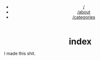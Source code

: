 <?xml version="1.0" encoding="utf-8"?>
<!DOCTYPE html PUBLIC "-//W3C//DTD XHTML 1.0 Strict//EN"
"http://www.w3.org/TR/xhtml1/DTD/xhtml1-strict.dtd">
<html xmlns="http://www.w3.org/1999/xhtml" lang="en" xml:lang="en">
<head>
<!-- 2022-09-25 Sun 15:30 -->
<meta http-equiv="Content-Type" content="text/html;charset=utf-8" />
<meta name="viewport" content="width=device-width, initial-scale=1" />
<title>index</title>
<meta name="author" content="Zain Jabbar" />
<meta name="generator" content="Org Mode" />
<style>
  #content { max-width: 60em; margin: auto; }
  .title  { text-align: center;
             margin-bottom: .2em; }
  .subtitle { text-align: center;
              font-size: medium;
              font-weight: bold;
              margin-top:0; }
  .todo   { font-family: monospace; color: red; }
  .done   { font-family: monospace; color: green; }
  .priority { font-family: monospace; color: orange; }
  .tag    { background-color: #eee; font-family: monospace;
            padding: 2px; font-size: 80%; font-weight: normal; }
  .timestamp { color: #bebebe; }
  .timestamp-kwd { color: #5f9ea0; }
  .org-right  { margin-left: auto; margin-right: 0px;  text-align: right; }
  .org-left   { margin-left: 0px;  margin-right: auto; text-align: left; }
  .org-center { margin-left: auto; margin-right: auto; text-align: center; }
  .underline { text-decoration: underline; }
  #postamble p, #preamble p { font-size: 90%; margin: .2em; }
  p.verse { margin-left: 3%; }
  pre {
    border: 1px solid #e6e6e6;
    border-radius: 3px;
    background-color: #f2f2f2;
    padding: 8pt;
    font-family: monospace;
    overflow: auto;
    margin: 1.2em;
  }
  pre.src {
    position: relative;
    overflow: auto;
  }
  pre.src:before {
    display: none;
    position: absolute;
    top: -8px;
    right: 12px;
    padding: 3px;
    color: #555;
    background-color: #f2f2f299;
  }
  pre.src:hover:before { display: inline; margin-top: 14px;}
  /* Languages per Org manual */
  pre.src-asymptote:before { content: 'Asymptote'; }
  pre.src-awk:before { content: 'Awk'; }
  pre.src-authinfo::before { content: 'Authinfo'; }
  pre.src-C:before { content: 'C'; }
  /* pre.src-C++ doesn't work in CSS */
  pre.src-clojure:before { content: 'Clojure'; }
  pre.src-css:before { content: 'CSS'; }
  pre.src-D:before { content: 'D'; }
  pre.src-ditaa:before { content: 'ditaa'; }
  pre.src-dot:before { content: 'Graphviz'; }
  pre.src-calc:before { content: 'Emacs Calc'; }
  pre.src-emacs-lisp:before { content: 'Emacs Lisp'; }
  pre.src-fortran:before { content: 'Fortran'; }
  pre.src-gnuplot:before { content: 'gnuplot'; }
  pre.src-haskell:before { content: 'Haskell'; }
  pre.src-hledger:before { content: 'hledger'; }
  pre.src-java:before { content: 'Java'; }
  pre.src-js:before { content: 'Javascript'; }
  pre.src-latex:before { content: 'LaTeX'; }
  pre.src-ledger:before { content: 'Ledger'; }
  pre.src-lisp:before { content: 'Lisp'; }
  pre.src-lilypond:before { content: 'Lilypond'; }
  pre.src-lua:before { content: 'Lua'; }
  pre.src-matlab:before { content: 'MATLAB'; }
  pre.src-mscgen:before { content: 'Mscgen'; }
  pre.src-ocaml:before { content: 'Objective Caml'; }
  pre.src-octave:before { content: 'Octave'; }
  pre.src-org:before { content: 'Org mode'; }
  pre.src-oz:before { content: 'OZ'; }
  pre.src-plantuml:before { content: 'Plantuml'; }
  pre.src-processing:before { content: 'Processing.js'; }
  pre.src-python:before { content: 'Python'; }
  pre.src-R:before { content: 'R'; }
  pre.src-ruby:before { content: 'Ruby'; }
  pre.src-sass:before { content: 'Sass'; }
  pre.src-scheme:before { content: 'Scheme'; }
  pre.src-screen:before { content: 'Gnu Screen'; }
  pre.src-sed:before { content: 'Sed'; }
  pre.src-sh:before { content: 'shell'; }
  pre.src-sql:before { content: 'SQL'; }
  pre.src-sqlite:before { content: 'SQLite'; }
  /* additional languages in org.el's org-babel-load-languages alist */
  pre.src-forth:before { content: 'Forth'; }
  pre.src-io:before { content: 'IO'; }
  pre.src-J:before { content: 'J'; }
  pre.src-makefile:before { content: 'Makefile'; }
  pre.src-maxima:before { content: 'Maxima'; }
  pre.src-perl:before { content: 'Perl'; }
  pre.src-picolisp:before { content: 'Pico Lisp'; }
  pre.src-scala:before { content: 'Scala'; }
  pre.src-shell:before { content: 'Shell Script'; }
  pre.src-ebnf2ps:before { content: 'ebfn2ps'; }
  /* additional language identifiers per "defun org-babel-execute"
       in ob-*.el */
  pre.src-cpp:before  { content: 'C++'; }
  pre.src-abc:before  { content: 'ABC'; }
  pre.src-coq:before  { content: 'Coq'; }
  pre.src-groovy:before  { content: 'Groovy'; }
  /* additional language identifiers from org-babel-shell-names in
     ob-shell.el: ob-shell is the only babel language using a lambda to put
     the execution function name together. */
  pre.src-bash:before  { content: 'bash'; }
  pre.src-csh:before  { content: 'csh'; }
  pre.src-ash:before  { content: 'ash'; }
  pre.src-dash:before  { content: 'dash'; }
  pre.src-ksh:before  { content: 'ksh'; }
  pre.src-mksh:before  { content: 'mksh'; }
  pre.src-posh:before  { content: 'posh'; }
  /* Additional Emacs modes also supported by the LaTeX listings package */
  pre.src-ada:before { content: 'Ada'; }
  pre.src-asm:before { content: 'Assembler'; }
  pre.src-caml:before { content: 'Caml'; }
  pre.src-delphi:before { content: 'Delphi'; }
  pre.src-html:before { content: 'HTML'; }
  pre.src-idl:before { content: 'IDL'; }
  pre.src-mercury:before { content: 'Mercury'; }
  pre.src-metapost:before { content: 'MetaPost'; }
  pre.src-modula-2:before { content: 'Modula-2'; }
  pre.src-pascal:before { content: 'Pascal'; }
  pre.src-ps:before { content: 'PostScript'; }
  pre.src-prolog:before { content: 'Prolog'; }
  pre.src-simula:before { content: 'Simula'; }
  pre.src-tcl:before { content: 'tcl'; }
  pre.src-tex:before { content: 'TeX'; }
  pre.src-plain-tex:before { content: 'Plain TeX'; }
  pre.src-verilog:before { content: 'Verilog'; }
  pre.src-vhdl:before { content: 'VHDL'; }
  pre.src-xml:before { content: 'XML'; }
  pre.src-nxml:before { content: 'XML'; }
  /* add a generic configuration mode; LaTeX export needs an additional
     (add-to-list 'org-latex-listings-langs '(conf " ")) in .emacs */
  pre.src-conf:before { content: 'Configuration File'; }

  table { border-collapse:collapse; }
  caption.t-above { caption-side: top; }
  caption.t-bottom { caption-side: bottom; }
  td, th { vertical-align:top;  }
  th.org-right  { text-align: center;  }
  th.org-left   { text-align: center;   }
  th.org-center { text-align: center; }
  td.org-right  { text-align: right;  }
  td.org-left   { text-align: left;   }
  td.org-center { text-align: center; }
  dt { font-weight: bold; }
  .footpara { display: inline; }
  .footdef  { margin-bottom: 1em; }
  .figure { padding: 1em; }
  .figure p { text-align: center; }
  .equation-container {
    display: table;
    text-align: center;
    width: 100%;
  }
  .equation {
    vertical-align: middle;
  }
  .equation-label {
    display: table-cell;
    text-align: right;
    vertical-align: middle;
  }
  .inlinetask {
    padding: 10px;
    border: 2px solid gray;
    margin: 10px;
    background: #ffffcc;
  }
  #org-div-home-and-up
   { text-align: right; font-size: 70%; white-space: nowrap; }
  textarea { overflow-x: auto; }
  .linenr { font-size: smaller }
  .code-highlighted { background-color: #ffff00; }
  .org-info-js_info-navigation { border-style: none; }
  #org-info-js_console-label
    { font-size: 10px; font-weight: bold; white-space: nowrap; }
  .org-info-js_search-highlight
    { background-color: #ffff00; color: #000000; font-weight: bold; }
  .org-svg { }
</style>

<link rel="stylesheet" href="/css/main-dark.css" type="text/css"/>
<header><div class="menu"><ul>
<li><a href="/">/</a></li>
<li><a href="/about.html">/about</a></li>
<li><a href="/categories.html">/categories</a></li>
</ul></div></header>
</head>
<body>
<div id="content" class="content">
<h1 class="title">index</h1>
<p>
I made this shit.
</p>
</div>
</body>
</html>
